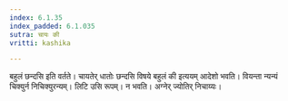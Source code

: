 ```yaml
---
index: 6.1.35
index_padded: 6.1.035
sutra: चायः की
vritti: kashika

---
```

बहुलं छन्दसि इति वर्तते। चायतेर् धातोः छन्दसि विषये बहुलं की इत्ययम् आदेशो भवति। वियन्ता न्यन्यं चिक्युर्न निचिक्युरन्यम्। लिटि उसि रूपम्। न भवति। अग्नेर् ज्योतिर् निचाय्यः।